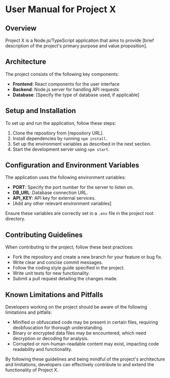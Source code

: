 # User Manual for Project X

## Overview
Project X is a Node.js/TypeScript application that aims to provide [brief description of the project's primary purpose and value proposition].

## Architecture
The project consists of the following key components:
- **Frontend**: React components for the user interface
- **Backend**: Node.js server for handling API requests
- **Database**: [Specify the type of database used, if applicable]

## Setup and Installation
To set up and run the application, follow these steps:
1. Clone the repository from [repository URL].
2. Install dependencies by running `npm install`.
3. Set up the environment variables as described in the next section.
4. Start the development server using `npm start`.

## Configuration and Environment Variables
The application uses the following environment variables:
- **PORT**: Specify the port number for the server to listen on.
- **DB_URL**: Database connection URL.
- **API_KEY**: API key for external services.
- [Add any other relevant environment variables]

Ensure these variables are correctly set in a `.env` file in the project root directory.

## Contributing Guidelines
When contributing to the project, follow these best practices:
- Fork the repository and create a new branch for your feature or bug fix.
- Write clear and concise commit messages.
- Follow the coding style guide specified in the project.
- Write unit tests for new functionality.
- Submit a pull request detailing the changes made.

## Known Limitations and Pitfalls
Developers working on the project should be aware of the following limitations and pitfalls:
- Minified or obfuscated code may be present in certain files, requiring deobfuscation for thorough understanding.
- Binary or encrypted data files may be encountered, which need decryption or decoding for analysis.
- Corrupted or non-human-readable content may exist, impacting code readability and functionality.

By following these guidelines and being mindful of the project's architecture and limitations, developers can effectively contribute to and extend the functionality of Project X.